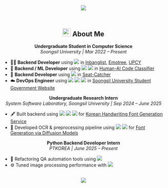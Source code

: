 <header>
  <div align="center">
    <img src="https://capsule-render.vercel.app/api?type=waving&height=280&color=gradient&customColorList=4&text=UIJONG%20YANG&fontAlign=39&textBg=false">
  </div>
</header>

<div align="center">

  <h2>
    <img src="https://raw.githubusercontent.com/Tarikul-Islam-Anik/Animated-Fluent-Emojis/master/Emojis/Hand%20gestures/Backhand%20Index%20Pointing%20Down%20Light%20Skin%20Tone.png" width="25" height="25" />
    About Me
  </h2>

  <p><strong>Undergraduate Student in Computer Science</strong><br>
  <em>Soongsil University | Mar 2022 – Present</em></p>

  <ul align="left">
    <li>👨‍💻 <strong>Backend Developer</strong> using 
      <img src="https://img.shields.io/badge/Django-092E20?style=flat&logo=django&logoColor=white"/> in 
      <a href="https://github.com/Scanf-s/Inbanglist">Inbanglist</a>, 
      <a href="https://github.com/Scanf-s/emotree_backend">Emotree</a>, 
      <a href="https://github.com/sdp-tech/UPCY_BE">UPCY</a>
    </li>
    <li>🤖 <strong>Backend / ML Developer</strong> using 
      <img src="https://img.shields.io/badge/FastAPI-009688?style=flat&logo=fastapi&logoColor=white"/>
      <img src="https://img.shields.io/badge/scikit--learn-F7931E?style=flat&logo=scikit-learn&logoColor=white"/> in 
      <a href="https://github.com/SSU2025-PS-MLProject/Human-AI-Code-Classifier">Human-AI Code Classifier</a>
    </li>
    <li>🚉 <strong>Backend Developer</strong> using 
      <img src="https://img.shields.io/badge/Spring%20Boot-6DB33F?style=flat&logo=spring-boot&logoColor=white"/> in 
      <a href="#">Seat-Catcher</a>
    </li>
    <li>☁️ <strong>DevOps Engineer</strong> using 
      <img src="https://img.shields.io/badge/AWS-232F3E?style=flat&logo=amazonaws&logoColor=white"/>
      <img src="https://img.shields.io/badge/Terraform-623CE4?style=flat&logo=terraform&logoColor=white"/>
      <img src="https://img.shields.io/badge/GitHub%20Actions-2088FF?style=flat&logo=github-actions&logoColor=white"/> in 
      <a href="https://stu.ssu.ac.kr/">Soongsil University Student Government Website</a>
    </li>
  </ul>

  <p><strong>Undergraduate Research Intern</strong><br>
  <em>System Software Laboratory, Soongsil University | Sep 2024 – June 2025</em></p>

  <ul align="left">
    <li>🖋️ Built backend using 
      <img src="https://img.shields.io/badge/Django-092E20?style=flat&logo=django&logoColor=white"/>
      <img src="https://img.shields.io/badge/Celery-37814A?style=flat&logo=celery&logoColor=white"/>
      <img src="https://img.shields.io/badge/Redis-DC382D?style=flat&logo=redis&logoColor=white"/> for 
      <a href="https://www.koreascience.kr/article/CFKO202404272002306.pdf">Korean Handwriting Font Generation Service</a>
    </li>
    <li>🧠 Developed OCR & preprocessing pipeline using 
      <img src="https://img.shields.io/badge/PaddleOCR-00599C?style=flat&logo=paddlepaddle&logoColor=white"/>
      <img src="https://img.shields.io/badge/OpenCV-5C3EE8?style=flat&logo=opencv&logoColor=white"/> for 
      <a href="https://kips.or.kr/bbs/confn/article/4259">Font Generation via Diffusion Models</a>
    </li>
  </ul>

  <p><strong>Python Backend Developer Intern</strong><br>
  <em>PTKOREA | June 2025 – Present</em></p>

  <ul align="left">
    <li>🧪 Refactoring QA automation tools using 
      <img src="https://img.shields.io/badge/FastAPI-009688?style=flat&logo=fastapi&logoColor=white"/>
    </li>
    <li>⚙️ Tuned image processing performance with 
      <img src="https://img.shields.io/badge/OpenCV-5C3EE8?style=flat&logo=opencv&logoColor=white"/>
    </li>
  </ul>

  <br>

  <img src="https://capsule-render.vercel.app/api?type=waving&color=gradient&customColorList=4&height=120&animation=fadeIn&section=footer&fontAlign=70">
</div>
